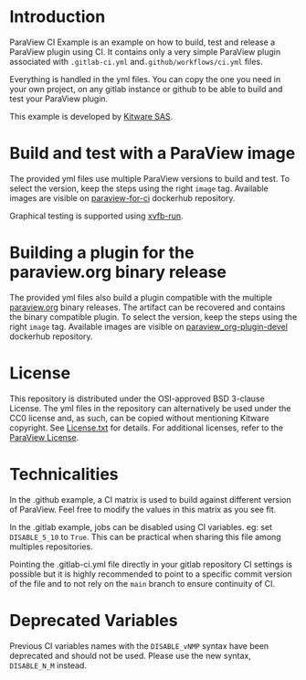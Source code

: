 Introduction
============
ParaView CI Example is an example on how to build, test and release a ParaView plugin using CI.
It contains only a very simple ParaView plugin associated with `.gitlab-ci.yml` and`.github/workflows/ci.yml` files.

Everything is handled in the yml files. You can copy the one you need in your own project,
on any gitlab instance or github to be able to build and test your ParaView plugin.

This example is developed by [Kitware SAS][].

[Kitware SAS]: https://www.kitware.eu

Build and test with a ParaView image
====================================
The provided yml files use multiple ParaView versions to build and test.
To select the version, keep the steps using the right `image` tag.
Available images are visible on [paraview-for-ci][] dockerhub repository.

Graphical testing is supported using [xvfb-run][].

[paraview-for-ci]: https://hub.docker.com/r/kitware/paraview-for-ci
[xvfb-run]: https://en.wikipedia.org/wiki/Xvfb

Building a plugin for the paraview.org binary release
=====================================================
The provided yml files also build a plugin compatible with the multiple [paraview.org][] binary releases.
The artifact can be recovered and contains the binary compatible plugin.
To select the version, keep the steps using the right `image` tag.
Available images are visible on [paraview_org-plugin-devel][] dockerhub repository.

[paraview_org-plugin-devel]: https://hub.docker.com/r/kitware/paraview_org-plugin-devel/tags
[paraview.org]: https://paraview.org/download

License
=======

This repository is distributed under the OSI-approved BSD 3-clause License.
The yml files in the repository can alternatively be used under the CC0 license
and, as such, can be copied without mentioning Kitware copyright.
See [License.txt][] for details. For additional licenses, refer to the
[ParaView License][].

[License.txt]: License.txt
[ParaView License]: http://www.paraview.org/paraview-license/

Technicalities
==============

In the .github example, a CI matrix is used to build against different version of ParaView.
Feel free to modify the values in this matrix as you see fit.

In the .gitlab example, jobs can be disabled using CI variables. eg: set `DISABLE_5_10` to `True`.
This can be practical when sharing this file among multiples repositories.

Pointing the .gitlab-ci.yml file directly in your gitlab repository CI settings is possible but it is highly recommended
to point to a specific commit version of the file and to not rely on the `main` branch to ensure continuity of CI.

Deprecated Variables
====================

Previous CI variables names with the `DISABLE_vNMP` syntax have been deprecated and should not be used.
Please use the new syntax, `DISABLE_N_M` instead.
